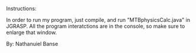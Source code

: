 Instructions:

In order to run my program, just compile, and run "MTBphysicsCalc.java" in JGRASP.
All the program interatctions are in the console, so make sure to enlarge that window.

By:
Nathanuiel Banse